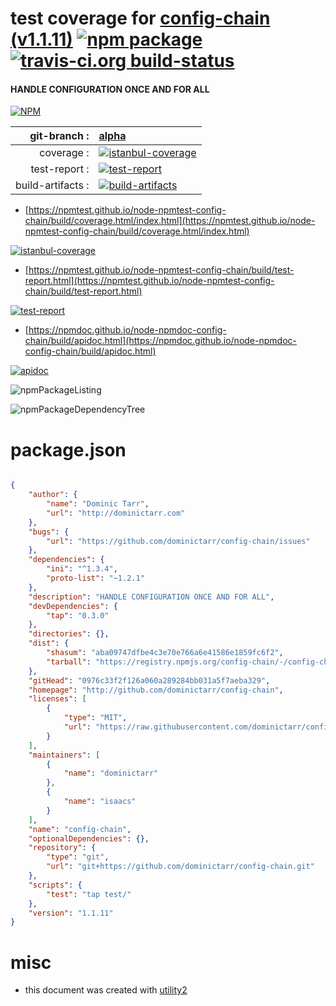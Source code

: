 # test coverage for  [config-chain (v1.1.11)](http://github.com/dominictarr/config-chain)  [![npm package](https://img.shields.io/npm/v/npmtest-config-chain.svg?style=flat-square)](https://www.npmjs.org/package/npmtest-config-chain) [![travis-ci.org build-status](https://api.travis-ci.org/npmtest/node-npmtest-config-chain.svg)](https://travis-ci.org/npmtest/node-npmtest-config-chain)
#### HANDLE CONFIGURATION ONCE AND FOR ALL

[![NPM](https://nodei.co/npm/config-chain.png?downloads=true&downloadRank=true&stars=true)](https://www.npmjs.com/package/config-chain)

| git-branch : | [alpha](https://github.com/npmtest/node-npmtest-config-chain/tree/alpha)|
|--:|:--|
| coverage : | [![istanbul-coverage](https://npmtest.github.io/node-npmtest-config-chain/build/coverage.badge.svg)](https://npmtest.github.io/node-npmtest-config-chain/build/coverage.html/index.html)|
| test-report : | [![test-report](https://npmtest.github.io/node-npmtest-config-chain/build/test-report.badge.svg)](https://npmtest.github.io/node-npmtest-config-chain/build/test-report.html)|
| build-artifacts : | [![build-artifacts](https://npmtest.github.io/node-npmtest-config-chain/glyphicons_144_folder_open.png)](https://github.com/npmtest/node-npmtest-config-chain/tree/gh-pages/build)|

- [https://npmtest.github.io/node-npmtest-config-chain/build/coverage.html/index.html](https://npmtest.github.io/node-npmtest-config-chain/build/coverage.html/index.html)

[![istanbul-coverage](https://npmtest.github.io/node-npmtest-config-chain/build/screenCapture.buildCi.browser.%252Ftmp%252Fbuild%252Fcoverage.lib.html.png)](https://npmtest.github.io/node-npmtest-config-chain/build/coverage.html/index.html)

- [https://npmtest.github.io/node-npmtest-config-chain/build/test-report.html](https://npmtest.github.io/node-npmtest-config-chain/build/test-report.html)

[![test-report](https://npmtest.github.io/node-npmtest-config-chain/build/screenCapture.buildCi.browser.%252Ftmp%252Fbuild%252Ftest-report.html.png)](https://npmtest.github.io/node-npmtest-config-chain/build/test-report.html)

- [https://npmdoc.github.io/node-npmdoc-config-chain/build/apidoc.html](https://npmdoc.github.io/node-npmdoc-config-chain/build/apidoc.html)

[![apidoc](https://npmdoc.github.io/node-npmdoc-config-chain/build/screenCapture.buildCi.browser.%252Ftmp%252Fbuild%252Fapidoc.html.png)](https://npmdoc.github.io/node-npmdoc-config-chain/build/apidoc.html)

![npmPackageListing](https://npmtest.github.io/node-npmtest-config-chain/build/screenCapture.npmPackageListing.svg)

![npmPackageDependencyTree](https://npmtest.github.io/node-npmtest-config-chain/build/screenCapture.npmPackageDependencyTree.svg)



# package.json

```json

{
    "author": {
        "name": "Dominic Tarr",
        "url": "http://dominictarr.com"
    },
    "bugs": {
        "url": "https://github.com/dominictarr/config-chain/issues"
    },
    "dependencies": {
        "ini": "^1.3.4",
        "proto-list": "~1.2.1"
    },
    "description": "HANDLE CONFIGURATION ONCE AND FOR ALL",
    "devDependencies": {
        "tap": "0.3.0"
    },
    "directories": {},
    "dist": {
        "shasum": "aba09747dfbe4c3e70e766a6e41586e1859fc6f2",
        "tarball": "https://registry.npmjs.org/config-chain/-/config-chain-1.1.11.tgz"
    },
    "gitHead": "0976c33f2f126a060a289284bb031a5f7aeba329",
    "homepage": "http://github.com/dominictarr/config-chain",
    "licenses": [
        {
            "type": "MIT",
            "url": "https://raw.githubusercontent.com/dominictarr/config-chain/master/LICENCE"
        }
    ],
    "maintainers": [
        {
            "name": "dominictarr"
        },
        {
            "name": "isaacs"
        }
    ],
    "name": "config-chain",
    "optionalDependencies": {},
    "repository": {
        "type": "git",
        "url": "git+https://github.com/dominictarr/config-chain.git"
    },
    "scripts": {
        "test": "tap test/"
    },
    "version": "1.1.11"
}
```



# misc
- this document was created with [utility2](https://github.com/kaizhu256/node-utility2)
